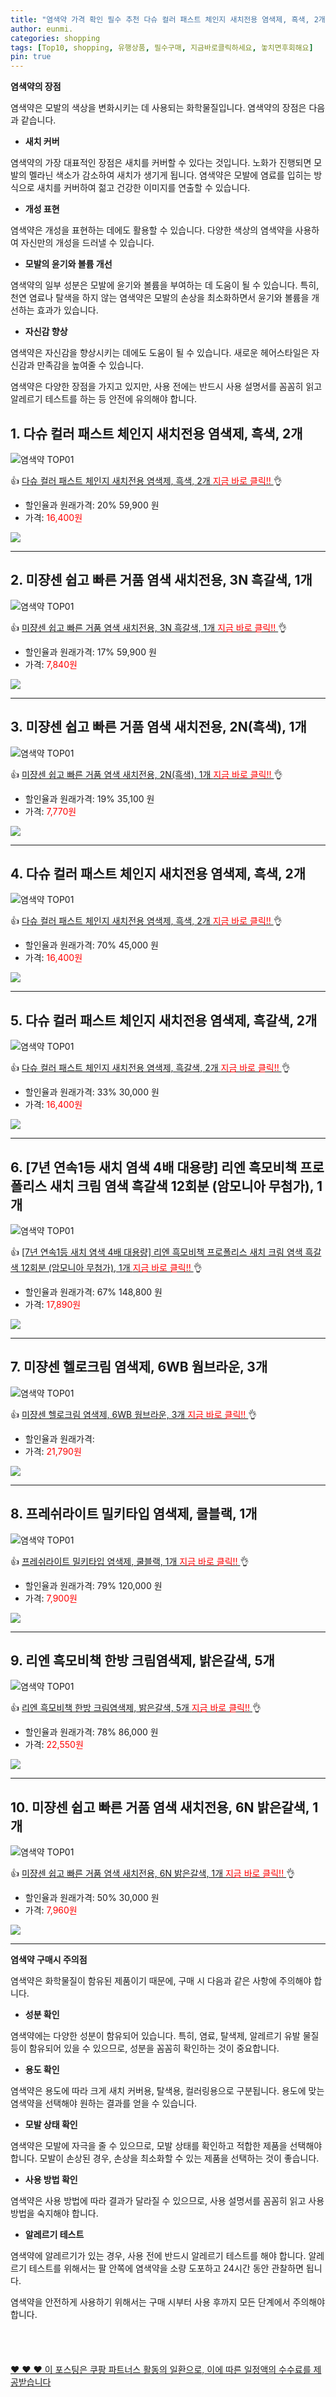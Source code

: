 ```yaml
---
title: "염색약 가격 확인 필수 추천 다슈 컬러 패스트 체인지 새치전용 염색제, 흑색, 2개 비교 장점 구매가이드"
author: eunmi.
categories: shopping
tags: [Top10, shopping, 유행상품, 필수구매, 지금바로클릭하세요, 놓치면후회해요]
pin: true
---
```

**염색약의 장점**

염색약은 모발의 색상을 변화시키는 데 사용되는 화학물질입니다. 염색약의 장점은 다음과 같습니다.

* **새치 커버**

염색약의 가장 대표적인 장점은 새치를 커버할 수 있다는 것입니다. 노화가 진행되면 모발의 멜라닌 색소가 감소하여 새치가 생기게 됩니다. 염색약은 모발에 염료를 입히는 방식으로 새치를 커버하여 젊고 건강한 이미지를 연출할 수 있습니다.

* **개성 표현**

염색약은 개성을 표현하는 데에도 활용할 수 있습니다. 다양한 색상의 염색약을 사용하여 자신만의 개성을 드러낼 수 있습니다.

* **모발의 윤기와 볼륨 개선**

염색약의 일부 성분은 모발에 윤기와 볼륨을 부여하는 데 도움이 될 수 있습니다. 특히, 천연 염료나 탈색을 하지 않는 염색약은 모발의 손상을 최소화하면서 윤기와 볼륨을 개선하는 효과가 있습니다.

* **자신감 향상**

염색약은 자신감을 향상시키는 데에도 도움이 될 수 있습니다. 새로운 헤어스타일은 자신감과 만족감을 높여줄 수 있습니다.

염색약은 다양한 장점을 가지고 있지만, 사용 전에는 반드시 사용 설명서를 꼼꼼히 읽고 알레르기 테스트를 하는 등 안전에 유의해야 합니다.

   

## 1. 다슈 컬러 패스트 체인지 새치전용 염색제, 흑색, 2개

![염색약 TOP01](https://thumbnail10.coupangcdn.com/thumbnails/remote/230x230ex/image/retail/images/48219119425874-01378b38-f836-47ef-80aa-e350ecf7328d.jpg)


👍 [다슈 컬러 패스트 체인지 새치전용 염색제, 흑색, 2개 <font color=red> 지금 바로 클릭!! </font> ](https://link.coupang.com/re/AFFSDP?lptag=AF3617701&subid=GithubCoopas&pageKey=174974331&traceid=V0-153&itemId=18040309683&vendorItemId=4462172285) 👌 


- 할인율과 원래가격: 20%  59,900   원
- 가격: <span style='color:red'>16,400원</span>

[![](/discount_price.png)](https://link.coupang.com/re/AFFSDP?lptag=AF3617701&subid=GithubCoopas&pageKey=174974331&traceid=V0-153&itemId=18040309683&vendorItemId=4462172285)

---


   

## 2. 미쟝센 쉽고 빠른 거품 염색 새치전용, 3N 흑갈색, 1개

![염색약 TOP01](https://thumbnail9.coupangcdn.com/thumbnails/remote/230x230ex/image/retail/images/9012502823550275-8ef92514-c1df-475e-816c-f7530b3945b9.jpg)


👍 [미쟝센 쉽고 빠른 거품 염색 새치전용, 3N 흑갈색, 1개 <font color=red> 지금 바로 클릭!! </font> ](https://link.coupang.com/re/AFFSDP?lptag=AF3617701&subid=GithubCoopas&pageKey=35996&traceid=V0-153&itemId=14988169&vendorItemId=3000033063) 👌 


- 할인율과 원래가격: 17%  59,900   원
- 가격: <span style='color:red'>7,840원</span>

[![](/discount_price.png)](https://link.coupang.com/re/AFFSDP?lptag=AF3617701&subid=GithubCoopas&pageKey=35996&traceid=V0-153&itemId=14988169&vendorItemId=3000033063)

---


   

## 3. 미쟝센 쉽고 빠른 거품 염색 새치전용, 2N(흑색), 1개

![염색약 TOP01](https://thumbnail10.coupangcdn.com/thumbnails/remote/230x230ex/image/retail/images/2969458538484472-4198dd72-9ecd-43b2-87f3-2945014f4dbd.jpg)


👍 [미쟝센 쉽고 빠른 거품 염색 새치전용, 2N(흑색), 1개 <font color=red> 지금 바로 클릭!! </font> ](https://link.coupang.com/re/AFFSDP?lptag=AF3617701&subid=GithubCoopas&pageKey=35996&traceid=V0-153&itemId=78344245&vendorItemId=3000033062) 👌 


- 할인율과 원래가격: 19%  35,100   원
- 가격: <span style='color:red'>7,770원</span>

[![](/discount_price.png)](https://link.coupang.com/re/AFFSDP?lptag=AF3617701&subid=GithubCoopas&pageKey=35996&traceid=V0-153&itemId=78344245&vendorItemId=3000033062)

---


   

## 4. 다슈 컬러 패스트 체인지 새치전용 염색제, 흑색, 2개

![염색약 TOP01](https://thumbnail10.coupangcdn.com/thumbnails/remote/230x230ex/image/retail/images/48219119425874-01378b38-f836-47ef-80aa-e350ecf7328d.jpg)


👍 [다슈 컬러 패스트 체인지 새치전용 염색제, 흑색, 2개 <font color=red> 지금 바로 클릭!! </font> ](https://link.coupang.com/re/AFFSDP?lptag=AF3617701&subid=GithubCoopas&pageKey=174974331&traceid=V0-153&itemId=18040309683&vendorItemId=4462172285) 👌 


- 할인율과 원래가격: 70%  45,000   원
- 가격: <span style='color:red'>16,400원</span>

[![](/discount_price.png)](https://link.coupang.com/re/AFFSDP?lptag=AF3617701&subid=GithubCoopas&pageKey=174974331&traceid=V0-153&itemId=18040309683&vendorItemId=4462172285)

---


   

## 5. 다슈 컬러 패스트 체인지 새치전용 염색제, 흑갈색, 2개

![염색약 TOP01](https://thumbnail6.coupangcdn.com/thumbnails/remote/230x230ex/image/retail/images/9625432402605717-83e989cc-09c3-402f-a028-8254609294e2.jpg)


👍 [다슈 컬러 패스트 체인지 새치전용 염색제, 흑갈색, 2개 <font color=red> 지금 바로 클릭!! </font> ](https://link.coupang.com/re/AFFSDP?lptag=AF3617701&subid=GithubCoopas&pageKey=174974331&traceid=V0-153&itemId=19026709636&vendorItemId=4462172329) 👌 


- 할인율과 원래가격: 33%  30,000   원
- 가격: <span style='color:red'>16,400원</span>

[![](/discount_price.png)](https://link.coupang.com/re/AFFSDP?lptag=AF3617701&subid=GithubCoopas&pageKey=174974331&traceid=V0-153&itemId=19026709636&vendorItemId=4462172329)

---


   

## 6. [7년 연속1등 새치 염색 4배 대용량] 리엔 흑모비책 프로폴리스 새치 크림 염색 흑갈색 12회분 (암모니아 무첨가), 1개

![염색약 TOP01](https://thumbnail9.coupangcdn.com/thumbnails/remote/230x230ex/image/vendor_inventory/d70c/5bb954731e41d04dfb0a3a0843c798575c112416b1db6ac438ef42c19576.jpg)


👍 [[7년 연속1등 새치 염색 4배 대용량] 리엔 흑모비책 프로폴리스 새치 크림 염색 흑갈색 12회분 (암모니아 무첨가), 1개 <font color=red> 지금 바로 클릭!! </font> ](https://link.coupang.com/re/AFFSDP?lptag=AF3617701&subid=GithubCoopas&pageKey=6848495500&traceid=V0-153&itemId=16539370800&vendorItemId=83497863779) 👌 


- 할인율과 원래가격: 67%  148,800   원
- 가격: <span style='color:red'>17,890원</span>

[![](/discount_price.png)](https://link.coupang.com/re/AFFSDP?lptag=AF3617701&subid=GithubCoopas&pageKey=6848495500&traceid=V0-153&itemId=16539370800&vendorItemId=83497863779)

---


   

## 7. 미쟝센 헬로크림 염색제, 6WB 웜브라운, 3개

![염색약 TOP01](https://thumbnail8.coupangcdn.com/thumbnails/remote/230x230ex/image/retail/images/37ab940f-492f-45d5-b1fb-4a0ce27abaa54097690177645700329.png)


👍 [미쟝센 헬로크림 염색제, 6WB 웜브라운, 3개 <font color=red> 지금 바로 클릭!! </font> ](https://link.coupang.com/re/AFFSDP?lptag=AF3617701&subid=GithubCoopas&pageKey=1786105031&traceid=V0-153&itemId=18173260670&vendorItemId=85322533750) 👌 


- 할인율과 원래가격: 
- 가격: <span style='color:red'>21,790원</span>

[![](/discount_price.png)](https://link.coupang.com/re/AFFSDP?lptag=AF3617701&subid=GithubCoopas&pageKey=1786105031&traceid=V0-153&itemId=18173260670&vendorItemId=85322533750)

---


   

## 8. 프레쉬라이트 밀키타입 염색제, 쿨블랙, 1개

![염색약 TOP01](https://thumbnail9.coupangcdn.com/thumbnails/remote/230x230ex/image/retail/images/4274454696573399-7280080b-9303-4125-90d8-cf5c5f8c0a5f.jpg)


👍 [프레쉬라이트 밀키타입 염색제, 쿨블랙, 1개 <font color=red> 지금 바로 클릭!! </font> ](https://link.coupang.com/re/AFFSDP?lptag=AF3617701&subid=GithubCoopas&pageKey=162835088&traceid=V0-153&itemId=386653&vendorItemId=3000292478) 👌 


- 할인율과 원래가격: 79%  120,000   원
- 가격: <span style='color:red'>7,900원</span>

[![](/discount_price.png)](https://link.coupang.com/re/AFFSDP?lptag=AF3617701&subid=GithubCoopas&pageKey=162835088&traceid=V0-153&itemId=386653&vendorItemId=3000292478)

---


   

## 9. 리엔 흑모비책 한방 크림염색제, 밝은갈색, 5개

![염색약 TOP01](https://thumbnail6.coupangcdn.com/thumbnails/remote/230x230ex/image/vendor_inventory/2a67/5f54eeb3edfa4001d8d54bf1f5c34c44646a690c08b21f00cca4006ef4cc.jpg)


👍 [리엔 흑모비책 한방 크림염색제, 밝은갈색, 5개 <font color=red> 지금 바로 클릭!! </font> ](https://link.coupang.com/re/AFFSDP?lptag=AF3617701&subid=GithubCoopas&pageKey=307154735&traceid=V0-153&itemId=392562865&vendorItemId=83824239469) 👌 


- 할인율과 원래가격: 78%  86,000   원
- 가격: <span style='color:red'>22,550원</span>

[![](/discount_price.png)](https://link.coupang.com/re/AFFSDP?lptag=AF3617701&subid=GithubCoopas&pageKey=307154735&traceid=V0-153&itemId=392562865&vendorItemId=83824239469)

---


   

## 10. 미쟝센 쉽고 빠른 거품 염색 새치전용, 6N 밝은갈색, 1개

![염색약 TOP01](https://thumbnail9.coupangcdn.com/thumbnails/remote/230x230ex/image/retail/images/1159808350059307-7b3aa909-265c-4c4d-b936-3be2b9840621.jpg)


👍 [미쟝센 쉽고 빠른 거품 염색 새치전용, 6N 밝은갈색, 1개 <font color=red> 지금 바로 클릭!! </font> ](https://link.coupang.com/re/AFFSDP?lptag=AF3617701&subid=GithubCoopas&pageKey=35996&traceid=V0-153&itemId=78342764&vendorItemId=3000033066) 👌 


- 할인율과 원래가격: 50%  30,000   원
- 가격: <span style='color:red'>7,960원</span>

[![](/discount_price.png)](https://link.coupang.com/re/AFFSDP?lptag=AF3617701&subid=GithubCoopas&pageKey=35996&traceid=V0-153&itemId=78342764&vendorItemId=3000033066)

---
**염색약 구매시 주의점**

염색약은 화학물질이 함유된 제품이기 때문에, 구매 시 다음과 같은 사항에 주의해야 합니다.

* **성분 확인**

염색약에는 다양한 성분이 함유되어 있습니다. 특히, 염료, 탈색제, 알레르기 유발 물질 등이 함유되어 있을 수 있으므로, 성분을 꼼꼼히 확인하는 것이 중요합니다.

* **용도 확인**

염색약은 용도에 따라 크게 새치 커버용, 탈색용, 컬러링용으로 구분됩니다. 용도에 맞는 염색약을 선택해야 원하는 결과를 얻을 수 있습니다.

* **모발 상태 확인**

염색약은 모발에 자극을 줄 수 있으므로, 모발 상태를 확인하고 적합한 제품을 선택해야 합니다. 모발이 손상된 경우, 손상을 최소화할 수 있는 제품을 선택하는 것이 좋습니다.

* **사용 방법 확인**

염색약은 사용 방법에 따라 결과가 달라질 수 있으므로, 사용 설명서를 꼼꼼히 읽고 사용 방법을 숙지해야 합니다.

* **알레르기 테스트**

염색약에 알레르기가 있는 경우, 사용 전에 반드시 알레르기 테스트를 해야 합니다. 알레르기 테스트를 위해서는 팔 안쪽에 염색약을 소량 도포하고 24시간 동안 관찰하면 됩니다.

염색약을 안전하게 사용하기 위해서는 구매 시부터 사용 후까지 모든 단계에서 주의해야 합니다.<br><br><br><br><br> [ ❤ ❤ ❤ 이 포스팅은 쿠팡 파트너스 활동의 일환으로, 이에 따른 일정액의 수수료를 제공받습니다](https://link.coupang.com/a/bcEFyh)